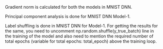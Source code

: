 Gradient norm is calculated for both the models in MNIST DNN.

Principal component analysis is done for MNIST DNN Model-1.

Label shuffling is done in MNIST DNN for Model-1. For getting the results for the same, you need to uncomment np.random.shuffle(y_true_batch)
line in the training of the model and also need to mention the required number of total epochs (variable for total epochs: total_epoch) above the training loop. 
